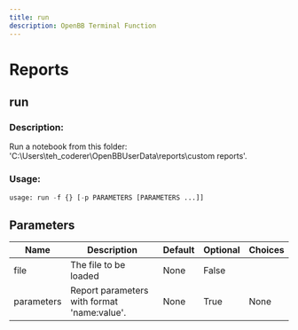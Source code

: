 ```yaml
---
title: run
description: OpenBB Terminal Function
---
```


# Reports

## run

### Description: 

Run a notebook from this folder: 'C:\Users\teh_coderer\OpenBBUserData\reports\custom reports'.

### Usage: 
```python
usage: run -f {} [-p PARAMETERS [PARAMETERS ...]]
```

## Parameters

| Name | Description | Default | Optional | Choices |
| ---- | ----------- | ------- | -------- | ------- |
| file | The file to be loaded | None | False |  |
| parameters | Report parameters with format 'name:value'. | None | True | None |


